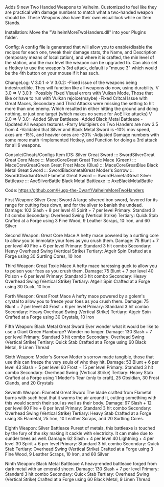 Adds 9 new Two Handed Weapons to Valheim. Customized to feel like they are practical with damage numbers to match what a two-handed weapon should be.
These Weapons also have their own visual look while on Item Stands.


Installation:
Move the "ValheimMoreTwoHanders.dll" into your Plugins folder.


Config:
A config file is generated that will allow you to enable/disable the recipes for each one, tweak their damage stats, the Name, and Description (temporary means of localization), and where it is crafted, the min level of the station, and the max level the weapon can be upgraded to.
Can also set a Hotkey to use the weapon's 3rd attack, default is "mouse 3" which would be the 4th button on your mouse if it has such.


ChangeLog:
V 3.0.1 => V 3.0.2:
-Fixed issue of the weapons being indestructible. They will function like all weapons do now, using durability.
V 3.0 => V 3.0.1:
-Possibly Fixed Visual errors with Vulkan Mode, Those that like or have to run with Vulkan rejoice(maybe)
-Fixed Critcal Issue with Great Maces, Secondary and Third Attacks were missing the setting to hit more than one enemy. Which resulted in either hitting the ground and doing nothing, or just one target (which makes no sense for AoE like attacks)
V 2.0 => V 3.0:
-Added Silver Battleaxe
-Added Black Metal Battleaxe
-Updated All weapon textures
-Parry Multipiers on Two Handers are now 3.5 from 4
-Validated that Silver and Black Metal Sword is -10% mov speed, axes are -15%, and heavier ones are -20%
-Adjusted Damage numbers with some more math
-Implemented Hotkey, and Function for doing a 3rd attack for all 9 weapons.


Console/Cheats/Configs Item IDS:
Silver Great Sword ::: SwordSilverGreat
Great Core Mace ::: MaceCoreGreat
Great Toxic Mace (Green) ::: MaceCoreGreatGreen
Great Frost Mace (Blue) ::: MaceCoreGreatBlue
Black Metal Great Sword ::: SwordBlackmetalGreat
Moder's Sorrow ::: SwordObsidianGreat
Flametal Great Sword ::: SwordFlametalGreat
Silver Battleaxe ::: AxeSilverBattle
Black Metal Battleaxe ::: AxeBlackMetalBattle

Code: https://github.com/Hugo-the-Dwarf/ValheimMoreTwoHanders

First Weapon: Silver Great Sword
A large silvered iron sword, favored for its range for cutting foes down, and for the silver to banish the undead.
Damage:
102 Slash + 8 per level
41 Spirit + 7 per level
Primary: Standard 3 hit combo
Secondary: Overhead Swing (Vertical Strike)
Tertiary: Quick Stab 
Crafted at a Forge using 3 Fine Wood, 9 Leather Scraps, 10 Iron, and 60 Silver


Second Weapon: Great Core Mace
A hefty mace powered by a surtling core to allow you to immolate your foes as you crush them.
Damage:
75 Blunt + 7 per level
40 Fire + 6 per level
Primary: Standard 3 hit combo
Secondary: Heavy Overhead Swing  (Vertical Strike)
Tertiary: Atgeir Spin
Crafted at a Forge using 30 Surtling Cores, 10 Iron


Third Weapon: Great Toxic Mace
A hefty mace haressing guck to allow you to poison your foes as you crush them.
Damage:
75 Blunt + 7 per level
40 Poison + 6 per level
Primary: Standard 3 hit combo
Secondary: Heavy Overhead Swing  (Vertical Strike)
Tertiary: Atgeir Spin
Crafted at a Forge using 30 Guck, 10 Iron


Forth Weapon: Great Frost Mace
A hefty mace powered by a golem's crystal to allow you to freeze your foes as you crush them.
Damage:
75 Blunt + 7 per level
40 Frost + 6 per level
Primary: Standard 3 hit combo
Secondary: Heavy Overhead Swing  (Vertical Strike)
Tertiary: Atgeir Spin
Crafted at a Forge using 30 Crystals, 10 Iron


Fifth Weapon: Black Metal Great Sword
Ever wonder what it would be like to use a Giant Green Flamburge? Wonder no longer.
Damage:
130 Slash + 7 per level
Primary: Standard 3 hit combo
Secondary: Overhead Swing (Vertical Strike)
Tertiary: Quick Stab 
Crafted at a Forge using 60 Black Metal, 9 Linen Thread


Sixth Weapon: Moder's Sorrow
Moder's sorrow made tangible, those that use this can freeze the very souls of who they hit.
Damage:
53 Blunt + 6 per level
43 Slash + 5 per level
60 Frost + 15 per level
Primary: Standard 3 hit combo
Secondary: Overhead Swing (Vertical Strike)
Tertiary: Heavy Stab 
Crafted at a Forge using 1 Moder's Tear (only to craft), 25 Obsidian, 30 Frost Glands, and 20 Crystals


Seventh Weapon: Flametal Great Sword
The blade crafted from Flametal burns with such heat that it warms the air around it, cutting something with this would scorch their soul as well as their body.
Damage:
97 Slash + 12 per level
60 Fire + 8 per level
Primary: Standard 3 hit combo
Secondary: Overhead Swing (Vertical Strike)
Tertiary: Heavy Stab 
Crafted at a Forge using 35 Flametal, 25 Iron, 10 Leather Scraps, and 20 Surtling Cores.

Eighth Weapon: Silver Battleaxe
Purest of metals, this battleaxe is touched by the fury of the sky making it cackle with electricity. It can make due to sunder trees as well.
Damage:
62 Slash + 4 per level
40 Lightning + 4 per level
30 Spirit + 6 per level
Primary: Standard 3 hit combo
Secondary: Quick Stab
Tertiary: Overhead Swing (Vertical Strike)
Crafted at a Forge using 3 Fine Wood, 9 Leather Scraps, 10 Iron, and 60 Silver

Ninth Weapon: Black Metal Battleaxe
A heavy-ended battleaxe forged from dark metal with an emerald sheen.
Damage:
130 Slash + 7 per level
Primary: Standard 3 hit combo
Secondary: Quick Stab
Tertiary: Overhead Swing (Vertical Strike)
Crafted at a Forge using 60 Black Metal, 9 Linen Thread

